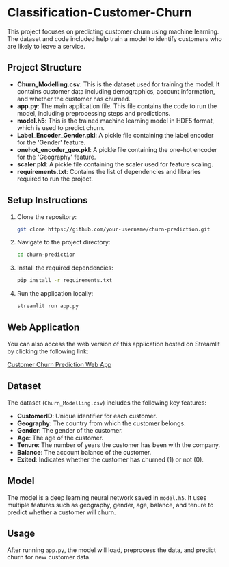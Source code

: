 # Classification-Customer-Churn

This project focuses on predicting customer churn using machine learning. The dataset and code included help train a model to identify customers who are likely to leave a service.

## Project Structure

- **Churn_Modelling.csv**: This is the dataset used for training the model. It contains customer data including demographics, account information, and whether the customer has churned.
- **app.py**: The main application file. This file contains the code to run the model, including preprocessing steps and predictions.
- **model.h5**: This is the trained machine learning model in HDF5 format, which is used to predict churn.
- **Label_Encoder_Gender.pkl**: A pickle file containing the label encoder for the 'Gender' feature.
- **onehot_encoder_geo.pkl**: A pickle file containing the one-hot encoder for the 'Geography' feature.
- **scaler.pkl**: A pickle file containing the scaler used for feature scaling.
- **requirements.txt**: Contains the list of dependencies and libraries required to run the project.

## Setup Instructions

1. Clone the repository:
   ```bash
   git clone https://github.com/your-username/churn-prediction.git
   ```
2. Navigate to the project directory:
   ```bash
   cd churn-prediction
   ```
3. Install the required dependencies:
   ```bash
   pip install -r requirements.txt
   ```
4. Run the application locally:
   ```bash
   streamlit run app.py
   ```

## Web Application

You can also access the web version of this application hosted on Streamlit by clicking the following link:

[Customer Churn Prediction Web App](https://ann-classification-customer-churn-a9cutfyvfxgt8gxebeeuvq.streamlit.app/)

## Dataset

The dataset (`Churn_Modelling.csv`) includes the following key features:

- **CustomerID**: Unique identifier for each customer.
- **Geography**: The country from which the customer belongs.
- **Gender**: The gender of the customer.
- **Age**: The age of the customer.
- **Tenure**: The number of years the customer has been with the company.
- **Balance**: The account balance of the customer.
- **Exited**: Indicates whether the customer has churned (1) or not (0).

## Model

The model is a deep learning neural network saved in `model.h5`. It uses multiple features such as geography, gender, age, balance, and tenure to predict whether a customer will churn.

## Usage

After running `app.py`, the model will load, preprocess the data, and predict churn for new customer data.

